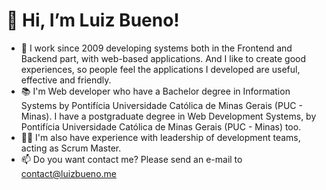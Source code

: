# 👋 Hi, I’m Luiz Bueno! 

- 💼 I work since 2009 developing systems both in the Frontend and Backend part, with web-based applications. And I like to create good experiences, so people feel the applications I developed are useful, effective and friendly.
- 📚 I'm Web developer who have a Bachelor degree in Information Systems by Pontifícia Universidade Católica de Minas Gerais (PUC - Minas). I have a postgraduate degree in Web Development Systems, by Pontifícia Universidade Católica de Minas Gerais (PUC - Minas) too.
- 👨‍💻 I'm also have experience with leadership of development teams, acting as Scrum Master.
- 📫 Do you want contact me? Please send an e-mail to contact@luizbueno.me
